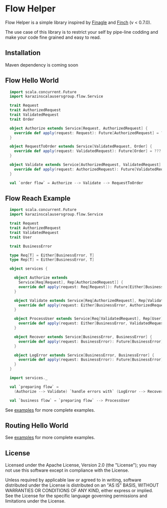 # Flow Helper

Flow Helper is a simple library inspired by [Finagle](https://twitter.github.io/finagle/)
and [Finch](https://github.com/finagle/finch) (v < 0.7.0).

The use case of this library is to restrict your self by pipe-line
codding and make your code fine grained and easy to read.

Installation
-------
Maven dependency is coming soon

Flow Hello World
-------
```scala
  import scala.concurrent.Future
  import karazinscalausersgroup.flow.Service

  trait Request
  trait AuthorizedRequest
  trait ValidatedRequest
  trait Order

  object Authorize extends Service[Request, AuthorizedRequest] {
    override def apply(request: Request): Future[AuthorizedRequest] = ???
  }

  object RequestToOrder extends Service[ValidatedRequest, Order] {
    override def apply(request: ValidatedRequest): Future[Order] = ???
  }

  object Validate extends Service[AuthorizedRequest, ValidatedRequest] {
    override def apply(request: AuthorizedRequest): Future[ValidatedRequest] = ???
  }

  val `order flow` = Authorize --> Validate --> RequestToOrder
```

Flow Reach Example
-------
```scala
  import scala.concurrent.Future
  import karazinscalausersgroup.flow.Service

  trait Request
  trait AuthorizedRequest
  trait ValidatedRequest
  trait User

  trait BusinessError

  type Req[T] = Either[BusinessError, T]
  type Rep[T] = Either[BusinessError, T]

  object services {

    object Authorize extends
      Service[Req[Request], Rep[AuthorizedRequest]] {
      override def apply(request: Req[Request]): Future[Either[BusinessError, AuthorizedRequest]] = ???
    }

    object Validate extends Service[Req[AuthorizedRequest], Rep[ValidatedRequest]] {
      override def apply(request: Either[BusinessError, AuthorizedRequest]): Future[Either[BusinessError, ValidatedRequest]] = ???
    }

    object ProcessUser extends Service[Req[ValidatedRequest], Rep[User]] {
      override def apply(request: Either[BusinessError, ValidatedRequest]): Future[Either[BusinessError, User]] = ???
    }

    object Recover extends Service[BusinessError, BusinessError] {
      override def apply(request: BusinessError): Future[BusinessError] = ???
    }

    object LogError extends Service[BusinessError, BusinessError] {
      override def apply(request: BusinessError): Future[BusinessError] = ???
    }
  }

  import services._

  val `preparing flow` =
    (Authorize --> Validate) `handle errors with` (LogError --> Recover)

  val `business flow` = `preparing flow` --> ProcessUser
```

See [examples](src/test/karazinscalausersgroup/flow/examples) for more complete examples.



Routing Hello World
-------

See [examples](src/test/karazinscalausersgroup/routing/examples) for more complete examples.

License
-------
Licensed under the Apache License, Version 2.0 (the "License"); you may not use this software except in compliance with the License.

Unless required by applicable law or agreed to in writing, software distributed under the License is distributed on an "AS IS" BASIS, WITHOUT WARRANTIES OR CONDITIONS OF ANY KIND, either express or implied. See the License for the specific language governing permissions and limitations under the License.
